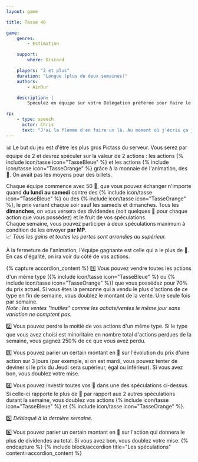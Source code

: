 ```yaml
---
layout: game

title: Tasse 40

game:
    genres:
        - Estimation

    support:
        where: Discord

    players: "2 et plus"
    duration: "Longue (plus de deux semaines)"
    authors:
        - AirDur

    description: |
        Spéculez en équipe sur votre Délégation préférée pour faire le plein de cacahuètes !

rp:
    - type: speech
      actor: Chris
      text: "J'ai la flemme d'en faire un là. Au moment où j'écris ça j'ai dûr faire quoi, cinq pages et plein de corrections. Je suis vidé. Donc pour le moment il n'y aura pas de RP."
---
```


📊 Le but du jeu est d'être les plus gros Pictass du serveur. Vous serez par équipe de 2 et devrez spéculer sur la valeur de 2 actions : les actions {% include icon/tasse icon="TasseBleue" %} et les actions {% include icon/tasse icon="TasseOrange" %} grâce à la monnaie de l'animation, des 🥜. On avait pas les moyens pour des billets.  

Chaque équipe commence avec 50 🥜, que vous pouvez échanger n'importe quand **du lundi au samedi** contre des {% include icon/tasse icon="TasseBleue" %} ou des {% include icon/tasse icon="TasseOrange" %}, le prix variant chaque soir sauf les samedis et dimanches.
Tous les **dimanches**, on vous versera des dividendes (soit quelques 🥜 pour chaque action que vous possédez) et le fruit de vos spéculations.  
Chaque semaine, vous pouvez participer à deux spéculations maximum à condition de les envoyer **par MP**.  
📈 *Tous les gains et toutes les pertes sont arrondies au supérieur.*

À la fermeture de l'animation, l'équipe gagnante est celle qui a le plus de 🥜. En cas d'égalité, on ira voir du côté de vos actions.

{% capture accordion_content %}
1️⃣ Vous pouvez vendre toutes les actions d'un même type ({% include icon/tasse icon="TasseBleue" %} ou {% include icon/tasse icon="TasseOrange" %}) que vous possédez pour 70% du prix actuel. Si vous êtes la personne qui a vendu le plus d'actions de ce type en fin de semaine, vous doublez le montant de la vente. Une seule fois par semaine.  
*Note : les ventes "inutiles" comme les achats/ventes le même jour sans variation ne comptent pas.*

2️⃣ Vous pouvez perdre la moitié de vos actions d'un même type. Si le type que vous avez choisi est minoritaire en nombre total d'actions perdues de la semaine, vous gagnez 250% de ce que vous avez perdu.

3️⃣ Vous pouvez parier un certain montant en 🥜 sur l'évolution du prix d'une action sur 3 jours (par exemple, si on est mardi, vous pouvez tenter de deviner si le prix du Jeudi sera supérieur, égal ou inférieur). Si vous avez bon, vous doublez votre mise.

4️⃣ Vous pouvez investir toutes vos 🥜 dans une des spéculations ci-dessus. Si celle-ci rapporte le plus de 🥜 par rapport aux 2 autres spéculations durant la semaine, vous doublez vos actions {% include icon/tasse icon="TasseBleue" %} et {% include icon/tasse icon="TasseOrange" %}.

5️⃣ *Débloqué à la dernière semaine.*

6️⃣ Vous pouvez parier un certain montant en 🥜 sur l'action qui donnera le plus de dividendes au total. Si vous avez bon, vous doublez votre mise.
{% endcapture %}
{% include block/accordion title="Les spéculations" content=accordion_content %}
